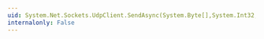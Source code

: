 ```yaml
---
uid: System.Net.Sockets.UdpClient.SendAsync(System.Byte[],System.Int32,System.Net.IPEndPoint)
internalonly: False
---
```

